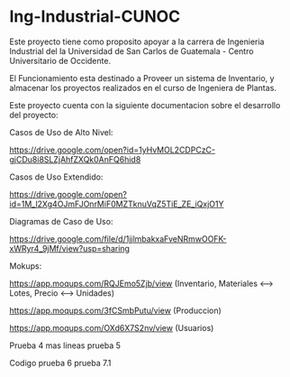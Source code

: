 # Ing-Industrial-CUNOC
Este proyecto tiene como proposito apoyar a la carrera de Ingenieria Industrial del la Universidad de San Carlos de Guatemala - Centro Universitario de Occidente.

El Funcionamiento esta destinado a Proveer un sistema de Inventario, y almacenar los proyectos realizados en el curso de Ingeniera de Plantas.

Este proyecto cuenta con la siguiente documentacion sobre el desarrollo del proyecto:

Casos de Uso de Alto Nivel:

https://drive.google.com/open?id=1yHvMOL2CDPCzC-gjCDu8i8SLZjAhfZXQk0AnFQ6hid8

Casos de Uso Extendido:

https://drive.google.com/open?id=1M_l2Xg4OJmFJOnrMiF0MZTknuVqZ5TiE_ZE_iQxjO1Y

Diagramas de Caso de Uso:

https://drive.google.com/file/d/1jjlmbakxaFveNRmwOOFK-xWRyr4_9jMf/view?usp=sharing

Mokups:

https://app.moqups.com/RQJEmo5Zjb/view  (Inventario, Materiales <--> Lotes, Precio <--> Unidades)

https://app.moqups.com/3fCSmbPutu/view  (Produccion)

https://app.moqups.com/OXd6X7S2nv/view  (Usuarios) 


Prueba 4
mas lineas
prueba 5

Codigo
prueba 6
prueba 7.1
